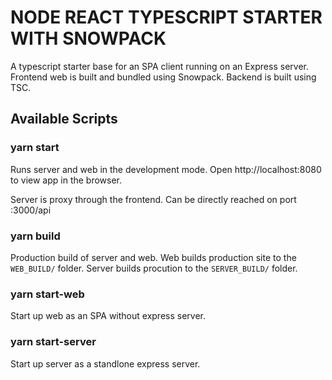 # NODE REACT TYPESCRIPT STARTER WITH SNOWPACK

A typescript starter base for an SPA client running on an Express server.
Frontend web is built and bundled using Snowpack.
Backend is built using TSC.

## Available Scripts

### yarn start

Runs server and web in the development mode.
Open http://localhost:8080 to view app in the browser.

Server is proxy through the frontend. 
Can be directly reached on port :3000/api 

### yarn build

Production build of server and web.
Web builds production site to the `WEB_BUILD/` folder.
Server builds procution to the `SERVER_BUILD/` folder. 


### yarn start-web

Start up web as an SPA without express server.

### yarn start-server

Start up server as a standlone express server.
